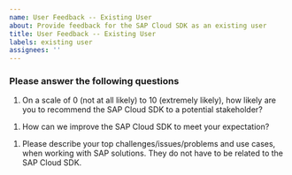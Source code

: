 ```yaml
---
name: User Feedback -- Existing User
about: Provide feedback for the SAP Cloud SDK as an existing user
title: User Feedback -- Existing User
labels: existing user
assignees: ''
---
```


### Please answer the following questions
1. On a scale of 0 (not at all likely) to 10 (extremely likely), how likely are you to recommend the SAP Cloud SDK to a potential stakeholder?
<!-- Please provide your answer here.-->
1. How can we improve the SAP Cloud SDK to meet your expectation?
<!-- Please provide your answer here.-->
1. Please describe your top challenges/issues/problems and use cases, when working with SAP solutions. They do not have to be related to the SAP Cloud SDK.
<!-- Please provide your answer here.-->
